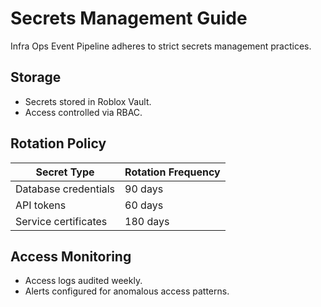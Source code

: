 # Secrets Management Guide

Infra Ops Event Pipeline adheres to strict secrets management practices.

## Storage

- Secrets stored in Roblox Vault.
- Access controlled via RBAC.

## Rotation Policy

| Secret Type | Rotation Frequency |
|-------------|--------------------|
| Database credentials | 90 days |
| API tokens | 60 days |
| Service certificates | 180 days |

## Access Monitoring

- Access logs audited weekly.
- Alerts configured for anomalous access patterns.
